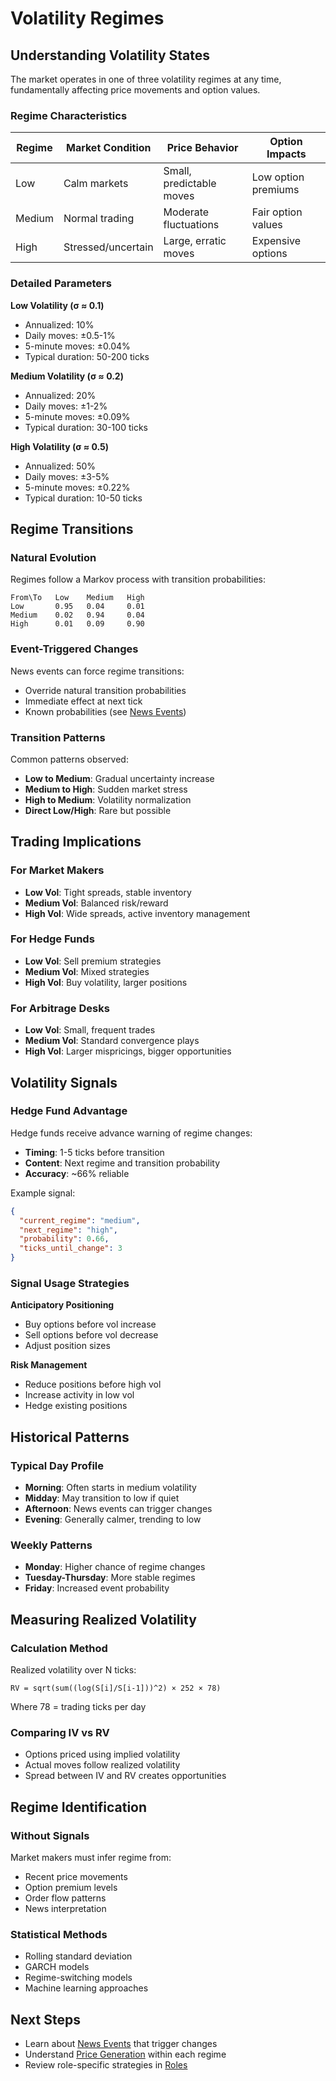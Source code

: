 # Volatility Regimes

## Understanding Volatility States

The market operates in one of three volatility regimes at any time, fundamentally affecting price movements and option values.

### Regime Characteristics

| Regime | Market Condition | Price Behavior | Option Impacts |
|--------|------------------|----------------|----------------|
| Low | Calm markets | Small, predictable moves | Low option premiums |
| Medium | Normal trading | Moderate fluctuations | Fair option values |
| High | Stressed/uncertain | Large, erratic moves | Expensive options |

### Detailed Parameters

**Low Volatility (σ ≈ 0.1)**
- Annualized: 10%
- Daily moves: ±0.5-1%
- 5-minute moves: ±0.04%
- Typical duration: 50-200 ticks

**Medium Volatility (σ ≈ 0.2)**
- Annualized: 20%
- Daily moves: ±1-2%
- 5-minute moves: ±0.09%
- Typical duration: 30-100 ticks

**High Volatility (σ ≈ 0.5)**
- Annualized: 50%
- Daily moves: ±3-5%
- 5-minute moves: ±0.22%
- Typical duration: 10-50 ticks

## Regime Transitions

### Natural Evolution

Regimes follow a Markov process with transition probabilities:

```
From\To   Low    Medium   High
Low       0.95   0.04     0.01
Medium    0.02   0.94     0.04
High      0.01   0.09     0.90
```

### Event-Triggered Changes

News events can force regime transitions:
- Override natural transition probabilities
- Immediate effect at next tick
- Known probabilities (see [News Events](news-events.md))

### Transition Patterns

Common patterns observed:
- **Low to Medium**: Gradual uncertainty increase
- **Medium to High**: Sudden market stress
- **High to Medium**: Volatility normalization
- **Direct Low/High**: Rare but possible

## Trading Implications

### For Market Makers
- **Low Vol**: Tight spreads, stable inventory
- **Medium Vol**: Balanced risk/reward
- **High Vol**: Wide spreads, active inventory management

### For Hedge Funds
- **Low Vol**: Sell premium strategies
- **Medium Vol**: Mixed strategies
- **High Vol**: Buy volatility, larger positions

### For Arbitrage Desks
- **Low Vol**: Small, frequent trades
- **Medium Vol**: Standard convergence plays
- **High Vol**: Larger mispricings, bigger opportunities

## Volatility Signals

### Hedge Fund Advantage

Hedge funds receive advance warning of regime changes:
- **Timing**: 1-5 ticks before transition
- **Content**: Next regime and transition probability
- **Accuracy**: ~66% reliable

Example signal:
```json
{
  "current_regime": "medium",
  "next_regime": "high",
  "probability": 0.66,
  "ticks_until_change": 3
}
```

### Signal Usage Strategies

**Anticipatory Positioning**
- Buy options before vol increase
- Sell options before vol decrease
- Adjust position sizes

**Risk Management**
- Reduce positions before high vol
- Increase activity in low vol
- Hedge existing positions

## Historical Patterns

### Typical Day Profile

- **Morning**: Often starts in medium volatility
- **Midday**: May transition to low if quiet
- **Afternoon**: News events can trigger changes
- **Evening**: Generally calmer, trending to low

### Weekly Patterns

- **Monday**: Higher chance of regime changes
- **Tuesday-Thursday**: More stable regimes
- **Friday**: Increased event probability

## Measuring Realized Volatility

### Calculation Method

Realized volatility over N ticks:
```
RV = sqrt(sum((log(S[i]/S[i-1]))^2) × 252 × 78)
```

Where 78 = trading ticks per day

### Comparing IV vs RV

- Options priced using implied volatility
- Actual moves follow realized volatility
- Spread between IV and RV creates opportunities

## Regime Identification

### Without Signals

Market makers must infer regime from:
- Recent price movements
- Option premium levels
- Order flow patterns
- News interpretation

### Statistical Methods

- Rolling standard deviation
- GARCH models
- Regime-switching models
- Machine learning approaches

## Next Steps

- Learn about [News Events](news-events.md) that trigger changes
- Understand [Price Generation](price-generation.md) within each regime
- Review role-specific strategies in [Roles](../roles/)